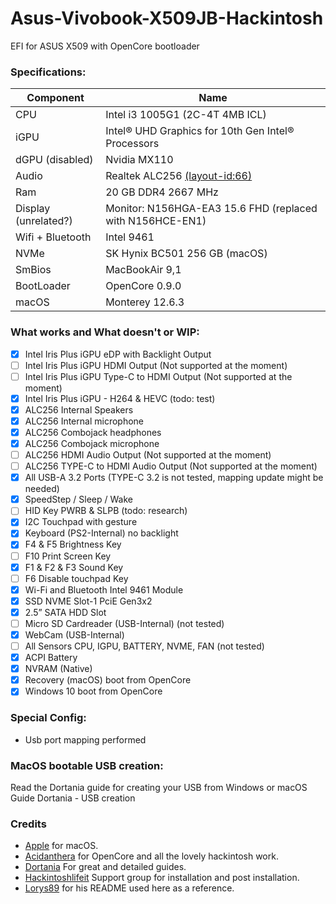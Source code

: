 # Asus-Vivobook-X509JB-Hackintosh
EFI for ASUS X509 with OpenCore bootloader

### Specifications:

| Component            | Name                                                     |
| -------------------- | -------------------------------------------------------- |
| CPU                  | Intel i3 1005G1 (2C-4T 4MB ICL)                          |
| iGPU                 | Intel® UHD Graphics for 10th Gen Intel® Processors       |
| dGPU (disabled)      | Nvidia MX110                                             |
| Audio                | Realtek ALC256 [(layout-id:66)](https://github.com/acidanthera/AppleALC/wiki/Supported-codecs) |
| Ram                  | 20 GB DDR4 2667 MHz                                      |
| Display (unrelated?) | Monitor: N156HGA-EA3 15.6 FHD (replaced with N156HCE-EN1)|
| Wifi + Bluetooth     | Intel 9461                                               |
| NVMe                 | SK Hynix BC501 256 GB (macOS)                            |
| SmBios               | MacBookAir 9,1                                           |
| BootLoader           | OpenCore 0.9.0                                           |
| macOS                | Monterey 12.6.3                                          |

### What works and What doesn't or WIP:

- [x] Intel Iris Plus iGPU eDP with Backlight Output
- [ ] Intel Iris Plus iGPU HDMI Output (Not supported at the moment)
- [ ] Intel Iris Plus iGPU Type-C to HDMI Output (Not supported at the moment)
- [x] Intel Iris Plus iGPU - H264 & HEVC (todo: test)
- [x] ALC256 Internal Speakers
- [x] ALC256 Internal microphone
- [x] ALC256 Combojack headphones
- [x] ALC256 Combojack microphone
- [ ] ALC256 HDMI Audio Output (Not supported at the moment)
- [ ] ALC256 TYPE-C to HDMI Audio Output (Not supported at the moment)
- [x] All USB-A 3.2 Ports (TYPE-C 3.2 is not tested, mapping update might be needed)
- [x] SpeedStep / Sleep / Wake
- [ ] HID Key PWRB & SLPB (todo: research)
- [x] I2C Touchpad with gesture
- [x] Keyboard (PS2-Internal) no backlight
- [x] F4 & F5 Brightness Key
- [ ] F10 Print Screen Key
- [x] F1 & F2 & F3 Sound Key
- [ ] F6 Disable touchpad Key
- [x] Wi-Fi and Bluetooth Intel 9461 Module
- [x] SSD NVME Slot-1 PciE Gen3x2
- [x] 2.5” SATA HDD Slot
- [ ] Micro SD Cardreader (USB-Internal) (not tested)
- [x] WebCam (USB-Internal)
- [ ] All Sensors CPU, IGPU, BATTERY, NVME, FAN (not tested)
- [x] ACPI Battery
- [x] NVRAM (Native)
- [x] Recovery (macOS) boot from OpenCore
- [x] Windows 10 boot from OpenCore

### Special Config:
- Usb port mapping performed

### MacOS bootable USB creation:

Read the Dortania guide for creating your USB from Windows or macOS
Guide Dortania - USB creation

### Credits
- [Apple](https://apple.com) for macOS.
- [Acidanthera](https://github.com/acidanthera) for OpenCore and all the lovely hackintosh work.
- [Dortania](https://dortania.github.io/OpenCore-Install-Guide/config-laptop.plist/icelake.html) For great and detailed guides.
- [Hackintoshlifeit](https://github.com/Hackintoshlifeit) Support group for installation and post installation.
- [Lorys89](https://github.com/Lorys89/DELL_VOSTRO_5401-ICE-LAKE) for his README used here as a reference.
